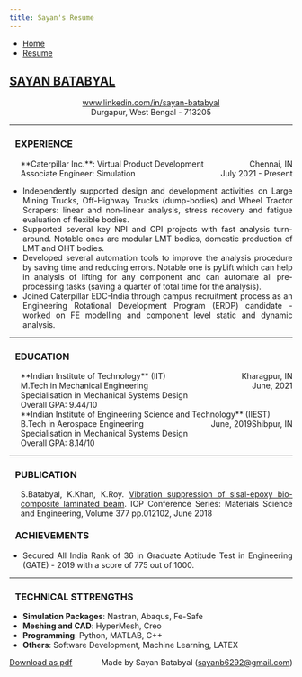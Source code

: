 ```yaml
---
title: Sayan's Resume
---
```


<!-- In order to convert this markdown file to HTML file:
     pandoc -s resume.md -c ..\style.css -o resume.html
-->

<ul class="nav">
    <li class="nav"><a href="../index.html">Home</a></li>
    <li class="nav"><a class="active" href="./resume.html">Resume</a></li>
</ul>

<h2> <u>SAYAN BATABYAL</u> </h2>
<center> 
    <a href = 'www.linkedin.com/in/sayan-batabyal'>www.linkedin.com/in/sayan-batabyal</a>
    <br>
    Durgapur, West Bengal - 713205
</center>

<!-- Experience Section -->
<hr>
<h3 style = 'margin-left: 10px'>EXPERIENCE</h3>

<span>
    <span style = 'float: left; margin-left: 20px'>**Caterpillar Inc.**: Virtual Product Development</span>
    <span style="float:right;">Chennai, IN</span> <br>
    <span style = 'float: left; margin-left: 20px'>Associate Engineer: Simulation</span>
    <span style="float:right;">July 2021 - Present</span>
</span>
<br>
<ul style = 'text-align: justify'>
    <li data-list-text = '-'>Independently supported design and development activities on Large Mining Trucks, Off-Highway Trucks (dump-bodies) and Wheel Tractor Scrapers: linear and non-linear analysis, stress recovery and fatigue evaluation of flexible bodies.</li>
    <li data-list-text = '-'>Supported several key NPI and CPI projects with fast analysis turn-around. Notable ones are modular LMT bodies, domestic production of LMT and OHT bodies.</li>
    <li data-list-text = '-'>Developed several automation tools to improve the analysis procedure by saving time and reducing errors. Notable one is pyLift which can help in analysis of lifting for any component and can automate all pre-processing tasks (saving a quarter of total time for the analysis).</li>
    <li data-list-text = '-'>Joined Caterpillar EDC-India through campus recruitment process as an Engineering Rotational Development Program (ERDP) candidate - worked on FE modelling and component level static and dynamic analysis.</li>
</ul>

<!-- Education Section -->
<hr>
<h3 style = 'margin-left: 10px'>EDUCATION</h3>

<span>
    <span style = 'float: left; margin-left: 20px'>**Indian Institute of Technology** (IIT)</span>
    <span style="float:right;">Kharagpur, IN</span> <br>
    <span style = 'float: left; margin-left: 20px'>M.Tech in Mechanical Engineering</span>
    <span style="float:right;">June, 2021</span> <br>
    <span style = 'float: left; margin-left: 20px'>Specialisation in Mechanical Systems Design </span> <br>
    <span style = 'float: left; margin-left: 20px'>Overall GPA: 9.44/10 </span>
</span>
<br>

<span>
    <span style = 'float: left; margin-left: 20px'>**Indian Institute of Engineering Science and Technology** (IIEST)</span>
    <span style="float:right;">Shibpur, IN</span> <br>
    <span style = 'float: left; margin-left: 20px'>B.Tech in Aerospace Engineering</span>
    <span style="float:right;">June, 2019</span> <br>
    <span style = 'float: left; margin-left: 20px'>Specialisation in Mechanical Systems Design </span> <br>
    <span style = 'float: left; margin-left: 20px'>Overall GPA: 8.14/10 </span>
</span>
<br>

<!-- Publication -->
<hr>
<h3 style = 'margin-left: 10px'>PUBLICATION</h3>

<span style = 'float: left; margin-left: 20px; text-align: justify'>S.Batabyal, K.Khan, K.Roy. <a href = 'https://iopscience.iop.org/article/10.1088/1757-899X/377/1/012102'>Vibration suppression of sisal-epoxy bio-composite laminated beam</a>. IOP Conference Series: Materials Science and Engineering, Volume 377 pp.012102, June 2018</span>
<br>
<br>

<!-- Achievements -->
<hr>
<h3 style = 'margin-left: 10px'>ACHIEVEMENTS</h3>

<ul style = 'text-align: justify'>
    <li data-list-text = '-'>Secured All India Rank of 36 in Graduate Aptitude Test in Engineering (GATE) - 2019 with a score of 775 out of 1000.</li>
</ul>

<!-- Technical Strengths -->
<hr>
<h3 style = 'margin-left: 10px'>TECHNICAL STTRENGTHS</h3>

<ul style = 'text-align: justify'>
    <li> <span style = 'font-weight: bold'>Simulation Packages</span>: Nastran, Abaqus, Fe-Safe
    </li>
    <li> <span style = 'font-weight: bold'>Meshing and CAD</span>: HyperMesh, Creo
    </li>
    <li> <span style = 'font-weight: bold'>Programming</span>: Python, MATLAB, C++
    </li>
    <li> <span style = 'font-weight: bold'>Others</span>: Software Development, Machine Learning, LATEX
    </li>
</ul>

<footer>
    <span style = 'float: left'> <a href = 'resume.pdf'>Download as pdf</a></span>
    <span style = 'float: right'>Made by Sayan Batabyal (<a href='mailto:sayanb6292@gmail.com'>sayanb6292@gmail.com</a>)</span>
</footer>